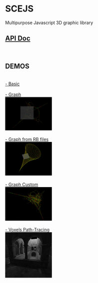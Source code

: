 SCEJS
============

Multipurpose Javascript 3D graphic library<br />
<h2><a href="https://rawgit.com/stormcolor/SCEJS/master/APIdoc/APIdoc/SCE.html">API Doc</a></h2>
<br />

<h2>DEMOS</h2>
<br />
		<a href="http://stormcolour.appspot.com/js/SCEJS/demos/basic/index.html">- Basic</a><br />
<br />
		<a href="http://stormcolour.appspot.com/js/SCEJS/demos/graph/index.html">- Graph</a><br />
		<a href="http://stormcolour.appspot.com/js/SCEJS/demos/graph/index.html"><img src="demos/graph/capture.jpg" style="width:150px"/></a> <br />
<br />
		<a href="http://stormcolour.appspot.com/js/SCEJS/demos/graph-rb-files/index.html">- Graph from RB files</a><br />
		<a href="http://stormcolour.appspot.com/js/SCEJS/demos/graph-rb-files/index.html"><img src="demos/graph-rb-files/capture.jpg" style="width:150px"/></a> <br />
<br />
		<a href="http://stormcolour.appspot.com/js/SCEJS/demos/graph-custom-layout/index.html">- Graph Custom</a><br />
		<a href="http://stormcolour.appspot.com/js/SCEJS/demos/graph-custom-layout/index.html"><img src="demos/graph-custom-layout/capture.jpg" style="width:150px"/></a> <br />
<br />
		<a href="http://stormcolour.appspot.com/js/SCEJS/demos/voxels-path-tracing/index.html">- Voxels Path-Tracing</a><br />
		<a href="http://stormcolour.appspot.com/js/SCEJS/demos/voxels-path-tracing/index.html"><img src="demos/voxels-path-tracing/capture.jpg" style="width:150px"/></a> <br />


<br />
<br />
